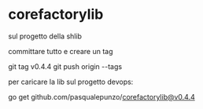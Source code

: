 # corefactorylib

sul progetto della shlib 

committare tutto e creare un tag

git tag v0.4.4
git push origin --tags

 

 

per caricare la lib sul progetto devops:

go get github.com/pasqualepunzo/corefactorylib@v0.4.4